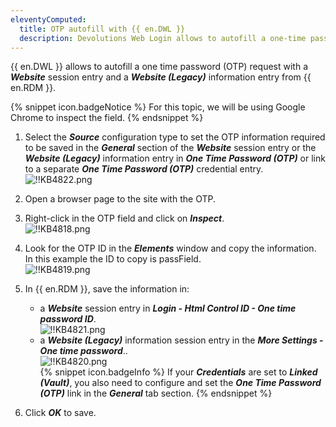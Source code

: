 ```yaml
---
eleventyComputed:
  title: OTP autofill with {{ en.DWL }}
  description: Devolutions Web Login allows to autofill a one-time password (OTP) request with a Website session entry and a Website (Legacy) information entry from {{ en.RDM }}.
---
```

{{ en.DWL }} allows to autofill a one time password (OTP) request with a ***Website*** session entry and a ***Website (Legacy)*** information entry from {{ en.RDM }}.

{% snippet icon.badgeNotice %}
For this topic, we will be using Google Chrome to inspect the field.
{% endsnippet %}

1. Select the ***Source*** configuration type to set the OTP information required to be saved in the ***General*** section of the ***Website*** session entry or the ***Website (Legacy)*** information entry in ***One Time Password (OTP)*** or link to a separate ***One Time Password (OTP)*** credential entry.  
![!!KB4822.png](https://webdevolutions.azureedge.net/docs/en/kb/KB4822.png)
1. Open a browser page to the site with the OTP.  
1. Right-click in the OTP field and click on ***Inspect***.  
![!!KB4818.png](https://webdevolutions.azureedge.net/docs/en/kb/KB4818.png)
1. Look for the OTP ID in the ***Elements*** window and copy the information. In this example the ID to copy is passField.  
![!!KB4819.png](https://webdevolutions.azureedge.net/docs/en/kb/KB4819.png)
1. In {{ en.RDM }}, save the information in:
   - a ***Website*** session entry in ***Login - Html Control ID - One time password ID***.  
      ![!!KB4821.png](https://webdevolutions.azureedge.net/docs/en/kb/KB4821.png)
   - a ***Website (Legacy)*** information session entry in the ***More Settings - One time password***..  
      ![!!KB4820.png](https://webdevolutions.azureedge.net/docs/en/kb/KB4820.png)  
{% snippet icon.badgeInfo %}
If your ***Credentials*** are set to ***Linked (Vault)***, you also need to configure and set the ***One Time Password (OTP)*** link in the ***General*** tab section.
{% endsnippet %}  

6. Click ***OK*** to save.
